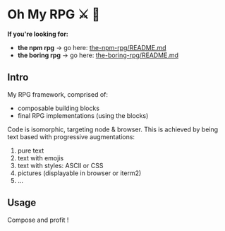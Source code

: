 # Oh My RPG ⚔ 👑

**If you're looking for:**
- **the npm rpg** → go here: [the-npm-rpg/README.md](../apps/the-npm-rpg/README.md)
- **the boring rpg** → go here: [the-boring-rpg/README.md](../apps/the-boring-rpg/README.md)


## Intro

My RPG framework, comprised of:
* composable building blocks
* final RPG implementations (using the blocks)

Code is isomorphic, targeting node & browser. This is achieved by being text based with progressive augmentations:
1. pure text
1. text with emojis
1. text with styles: ASCII or CSS
1. pictures (displayable in browser or iterm2)
1. ...


## Usage
Compose and profit !
